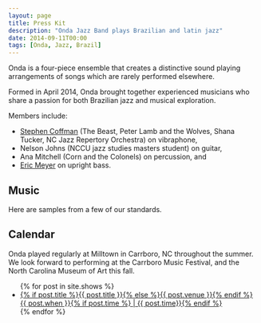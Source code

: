 ```yaml
---
layout: page
title: Press Kit
description: "Onda Jazz Band plays Brazilian and latin jazz"
date: 2014-09-11T00:00
tags: [Onda, Jazz, Brazil]
---
```

<script type="text/javascript">
  var shows = {% include shows.json %} || [];
  var songs = {% include songs.json %} || [];
</script>

Onda is a four-piece ensemble that creates a distinctive sound playing arrangements of songs which are rarely performed elsewhere.

Formed in April 2014, Onda brought together experienced musicians who share a passion for both Brazilian jazz and musical exploration.

Members include:

* [Stephen Coffman]({{site.url}}/about/stephen/) (The Beast, Peter Lamb and the Wolves, Shana Tucker, NC Jazz Repertory Orchestra) on vibraphone,
* Nelson Johns (NCCU jazz studies masters student) on guitar,
* Ana Mitchell (Corn and the Colonels) on percussion, and
* [Eric Meyer]({{site.url}}/about/eric/) on upright bass.

## Music

  Here are samples from a few of our standards.

<div id="songPlayer"></div>

## Calendar

Onda played regularly at Milltown in Carrboro, NC throughout the summer. We look forward to performing at the Carrboro Music Festival, and the North Carolina Museum of Art this fall.

<ul class="post-list shows" id='shows'>
{% for post in site.shows %}
  <li><article><a href="{{ site.url }}{{ post.url }}">{% if post.title %}{{ post.title }}{% else %}{{ post.venue }}{% endif %} <span class='show-date'>{{ post.when }}{% if post.time %} | {{ post.time}}{% endif %}</span></a></article></li>
{% endfor %}
</ul>

